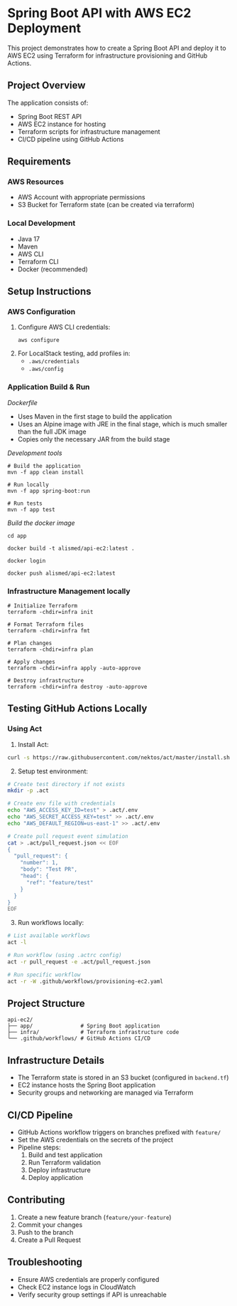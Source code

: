 # Spring Boot API with AWS EC2 Deployment
This project demonstrates how to create a Spring Boot API and deploy it to AWS EC2 using Terraform for infrastructure provisioning and GitHub Actions.

## Project Overview
The application consists of:
- Spring Boot REST API
- AWS EC2 instance for hosting
- Terraform scripts for infrastructure management
- CI/CD pipeline using GitHub Actions

## Requirements

### AWS Resources
- AWS Account with appropriate permissions
- S3 Bucket for Terraform state (can be created via terraform)

### Local Development
- Java 17
- Maven
- AWS CLI
- Terraform CLI
- Docker (recommended)

## Setup Instructions

### AWS Configuration
1. Configure AWS CLI credentials:
   ```shell
   aws configure
   ```
2. For LocalStack testing, add profiles in:
   - `.aws/credentials`
   - `.aws/config`

### Application Build & Run

*Dockerfile*
- Uses Maven in the first stage to build the application
- Uses an Alpine image with JRE in the final stage, which is much smaller than the full JDK image
- Copies only the necessary JAR from the build stage

*Development tools*
```shell
# Build the application
mvn -f app clean install

# Run locally
mvn -f app spring-boot:run

# Run tests
mvn -f app test
```

*Build the docker image*
```shell
cd app

docker build -t alismed/api-ec2:latest .

docker login

docker push alismed/api-ec2:latest
```

### Infrastructure Management locally
```shell
# Initialize Terraform
terraform -chdir=infra init

# Format Terraform files
terraform -chdir=infra fmt

# Plan changes
terraform -chdir=infra plan

# Apply changes
terraform -chdir=infra apply -auto-approve

# Destroy infrastructure
terraform -chdir=infra destroy -auto-approve
```

## Testing GitHub Actions Locally

### Using Act
1. Install Act:
```bash
curl -s https://raw.githubusercontent.com/nektos/act/master/install.sh | sudo bash
```

2. Setup test environment:
```bash
# Create test directory if not exists
mkdir -p .act

# Create env file with credentials
echo "AWS_ACCESS_KEY_ID=test" > .act/.env
echo "AWS_SECRET_ACCESS_KEY=test" >> .act/.env
echo "AWS_DEFAULT_REGION=us-east-1" >> .act/.env

# Create pull request event simulation
cat > .act/pull_request.json << EOF
{
  "pull_request": {
    "number": 1,
    "body": "Test PR",
    "head": {
      "ref": "feature/test"
    }
  }
}
EOF
```

3. Run workflows locally:
```bash
# List available workflows
act -l

# Run workflow (using .actrc config)
act -r pull_request -e .act/pull_request.json

# Run specific workflow
act -r -W .github/workflows/provisioning-ec2.yaml
```


## Project Structure
```
api-ec2/
├── app/               # Spring Boot application
├── infra/             # Terraform infrastructure code
└── .github/workflows/ # GitHub Actions CI/CD
```

## Infrastructure Details
- The Terraform state is stored in an S3 bucket (configured in `backend.tf`)
- EC2 instance hosts the Spring Boot application
- Security groups and networking are managed via Terraform

## CI/CD Pipeline
- GitHub Actions workflow triggers on branches prefixed with `feature/`
- Set the AWS credentials on the secrets of the project
- Pipeline steps:
  1. Build and test application
  2. Run Terraform validation
  3. Deploy infrastructure
  4. Deploy application

## Contributing
1. Create a new feature branch (`feature/your-feature`)
2. Commit your changes
3. Push to the branch
4. Create a Pull Request

## Troubleshooting
- Ensure AWS credentials are properly configured
- Check EC2 instance logs in CloudWatch
- Verify security group settings if API is unreachable
